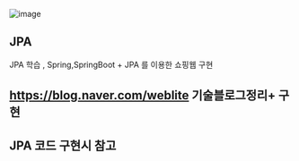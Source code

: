 ![image](https://user-images.githubusercontent.com/66197538/182550772-573ed1ed-e4b4-4c50-981a-4ada3b149952.png)


## JPA
JPA 학습 , Spring,SpringBoot + JPA 를 이용한 쇼핑웹 구현 

## https://blog.naver.com/weblite 기술블로그정리+ 구현  
## JPA 코드 구현시 참고
